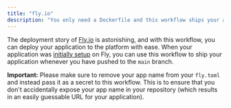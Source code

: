 ```yaml
---
title: "fly.io"
description: "You only need a Dockerfile and this workflow ships your application to fly.io"
---
```


The deployment story of [Fly.io](https://fly.io) is astonishing, and with this workflow, you can deploy your application to the platform with ease. When your application was [initially setup](https://fly.io/docs/speedrun/) on Fly, you can use this workflow to ship your application whenever you have pushed to the `main` branch.

**Important:** Please make sure to remove your app name from your `fly.toml` and instead pass it as a secret to this workflow. This is to ensure that you don't accidentally expose your app name in your repository (which results in an easily guessable URL for your application).
